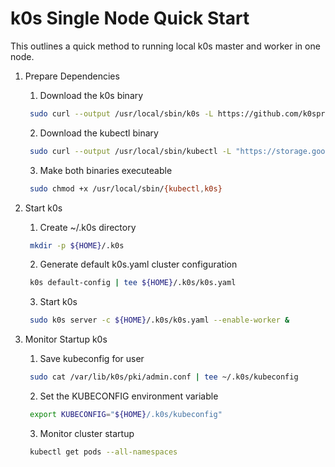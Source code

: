 # k0s Single Node Quick Start
This outlines a quick method to running local k0s master and worker in one node. 

  1) Prepare Dependencies
      1. Download the k0s binary
      ```sh
       sudo curl --output /usr/local/sbin/k0s -L https://github.com/k0sproject/k0s/releases/download/v0.7.0/k0s-v0.7.0-amd64
      ```
      2. Download the kubectl binary
      ```sh
       sudo curl --output /usr/local/sbin/kubectl -L "https://storage.googleapis.com/kubernetes-release/release/$(curl -s https://storage.googleapis.com/kubernetes-release/release/stable.txt)/bin/linux/amd64/kubectl"
      ```
      3. Make both binaries executeable
      ```sh
       sudo chmod +x /usr/local/sbin/{kubectl,k0s}
      ```

  2) Start k0s
      1. Create ~/.k0s directory
      ```sh
       mkdir -p ${HOME}/.k0s
      ```
      2. Generate default k0s.yaml cluster configuration
      ```sh
       k0s default-config | tee ${HOME}/.k0s/k0s.yaml
      ```
      3. Start k0s
      ```sh
       sudo k0s server -c ${HOME}/.k0s/k0s.yaml --enable-worker &
      ```

  3) Monitor Startup k0s
      1. Save kubeconfig for user
      ```sh
       sudo cat /var/lib/k0s/pki/admin.conf | tee ~/.k0s/kubeconfig
      ```
      2. Set the KUBECONFIG environment variable
      ```sh
       export KUBECONFIG="${HOME}/.k0s/kubeconfig"
      ```
      3. Monitor cluster startup
      ```sh
       kubectl get pods --all-namespaces
      ```
